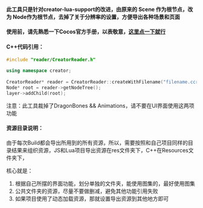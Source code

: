 #### 此工具只是针对creator-lua-support的改进，由原来的 Scene 作为根节点，改为 Node作为根节点，去掉了关于分辨率的设置，方便导出各种场景和页面



#### 使用前，请先熟悉一下Cocos官方手册，以表敬意，[这里点一下就行](https://docs.cocos.com/cocos2d-x/manual/zh/editors_and_tools/creator_to_cocos2dx.html)



#### C++代码引用：

```c++
#include "reader/CreatorReader.h"

using namespace creator;
  
CreatorReader* reader = CreatorReader::createWithFilename("filename.ccreator");
Node* root = reader->getNodeTree();
layer->addChild(root);
```



注意：此工具裁掉了DragonBones && Animations，请不要在UI界面使用这两项功能



#### 资源目录说明：

由于每次Build都会导出所用到的所有资源，所以，需要按照和自己项目同样的目录结果来组织资源，JS和Lua项目导出资源在res文件夹下，C++在Resources文件夹下，

核心就是：

1. 根据自己所摆的界面功能，划分单独的文件夹，能使用图集的，最好使用图集
2. 公共文件夹的资源，尽量不要做删减，避免其他功能引用失败
3. 如果项目使用了动态加载资源，那就设置导出资源到其他地方即可